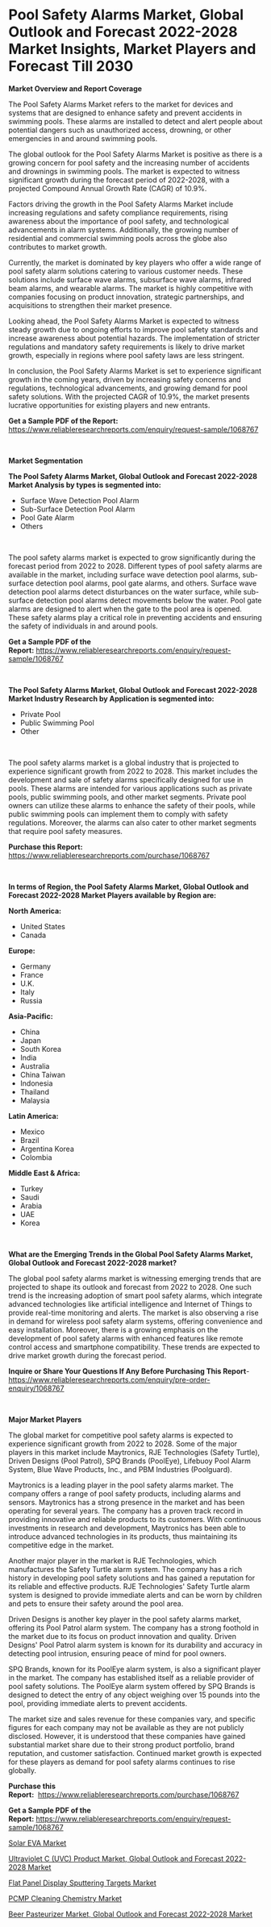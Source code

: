 <p><h1>Pool Safety Alarms Market, Global Outlook and Forecast 2022-2028 Market Insights, Market Players and Forecast Till 2030</h1></p><p><strong>Market Overview and Report Coverage</strong></p>
<p><p>The Pool Safety Alarms Market refers to the market for devices and systems that are designed to enhance safety and prevent accidents in swimming pools. These alarms are installed to detect and alert people about potential dangers such as unauthorized access, drowning, or other emergencies in and around swimming pools.</p><p>The global outlook for the Pool Safety Alarms Market is positive as there is a growing concern for pool safety and the increasing number of accidents and drownings in swimming pools. The market is expected to witness significant growth during the forecast period of 2022-2028, with a projected Compound Annual Growth Rate (CAGR) of 10.9%.</p><p>Factors driving the growth in the Pool Safety Alarms Market include increasing regulations and safety compliance requirements, rising awareness about the importance of pool safety, and technological advancements in alarm systems. Additionally, the growing number of residential and commercial swimming pools across the globe also contributes to market growth.</p><p>Currently, the market is dominated by key players who offer a wide range of pool safety alarm solutions catering to various customer needs. These solutions include surface wave alarms, subsurface wave alarms, infrared beam alarms, and wearable alarms. The market is highly competitive with companies focusing on product innovation, strategic partnerships, and acquisitions to strengthen their market presence.</p><p>Looking ahead, the Pool Safety Alarms Market is expected to witness steady growth due to ongoing efforts to improve pool safety standards and increase awareness about potential hazards. The implementation of stricter regulations and mandatory safety requirements is likely to drive market growth, especially in regions where pool safety laws are less stringent.</p><p>In conclusion, the Pool Safety Alarms Market is set to experience significant growth in the coming years, driven by increasing safety concerns and regulations, technological advancements, and growing demand for pool safety solutions. With the projected CAGR of 10.9%, the market presents lucrative opportunities for existing players and new entrants.</p></p>
<p><strong>Get a Sample PDF of the Report:</strong> <a href="https://www.reliableresearchreports.com/enquiry/request-sample/1068767">https://www.reliableresearchreports.com/enquiry/request-sample/1068767</a></p>
<p>&nbsp;</p>
<p><strong>Market Segmentation</strong></p>
<p><strong>The Pool Safety Alarms Market, Global Outlook and Forecast 2022-2028 Market Analysis by types is segmented into:</strong></p>
<p><ul><li>Surface Wave Detection Pool Alarm</li><li>Sub-Surface Detection Pool Alarm</li><li>Pool Gate Alarm</li><li>Others</li></ul></p>
<p>&nbsp;</p>
<p><p>The pool safety alarms market is expected to grow significantly during the forecast period from 2022 to 2028. Different types of pool safety alarms are available in the market, including surface wave detection pool alarms, sub-surface detection pool alarms, pool gate alarms, and others. Surface wave detection pool alarms detect disturbances on the water surface, while sub-surface detection pool alarms detect movements below the water. Pool gate alarms are designed to alert when the gate to the pool area is opened. These safety alarms play a critical role in preventing accidents and ensuring the safety of individuals in and around pools.</p></p>
<p><strong>Get a Sample PDF of the Report:</strong>&nbsp;<a href="https://www.reliableresearchreports.com/enquiry/request-sample/1068767">https://www.reliableresearchreports.com/enquiry/request-sample/1068767</a></p>
<p>&nbsp;</p>
<p><strong>The Pool Safety Alarms Market, Global Outlook and Forecast 2022-2028 Market Industry Research by Application is segmented into:</strong></p>
<p><ul><li>Private Pool</li><li>Public Swimming Pool</li><li>Other</li></ul></p>
<p>&nbsp;</p>
<p><p>The pool safety alarms market is a global industry that is projected to experience significant growth from 2022 to 2028. This market includes the development and sale of safety alarms specifically designed for use in pools. These alarms are intended for various applications such as private pools, public swimming pools, and other market segments. Private pool owners can utilize these alarms to enhance the safety of their pools, while public swimming pools can implement them to comply with safety regulations. Moreover, the alarms can also cater to other market segments that require pool safety measures.</p></p>
<p><strong>Purchase this Report:</strong>&nbsp; <a href="https://www.reliableresearchreports.com/purchase/1068767">https://www.reliableresearchreports.com/purchase/1068767</a></p>
<p>&nbsp;</p>
<p><strong>In terms of Region, the Pool Safety Alarms Market, Global Outlook and Forecast 2022-2028 Market Players available by Region are:</strong></p>
<p>
    <p> <strong> North America: </strong>
        <ul>
            <li>United States</li>
            <li>Canada</li>
        </ul>
        </p> 
    <p> <strong> Europe: </strong>
        <ul>
            <li>Germany</li>
            <li>France</li>
            <li>U.K.</li>
            <li>Italy</li>
            <li>Russia</li>
        </ul>
        </p> 
    <p> <strong> Asia-Pacific: </strong>
        <ul>
            <li>China</li>
            <li>Japan</li>
            <li>South Korea</li>
            <li>India</li>
            <li>Australia</li>
            <li>China Taiwan</li>
            <li>Indonesia</li>
            <li>Thailand</li>
            <li>Malaysia</li>
        </ul>
        </p> 
    <p> <strong> Latin America: </strong>
        <ul>
            <li>Mexico</li>
            <li>Brazil</li>
            <li>Argentina Korea</li>
            <li>Colombia</li>
        </ul>
        </p> 
    <p> <strong> Middle East & Africa: </strong>
        <ul>
            <li>Turkey</li>
            <li>Saudi</li>
            <li>Arabia</li>
            <li>UAE</li>
            <li>Korea</li>
        </ul>
    </p>
    </p>
<p>&nbsp;</p>
<p><strong>What are the Emerging Trends in the Global Pool Safety Alarms Market, Global Outlook and Forecast 2022-2028 market?</strong></p>
<p><p>The global pool safety alarms market is witnessing emerging trends that are projected to shape its outlook and forecast from 2022 to 2028. One such trend is the increasing adoption of smart pool safety alarms, which integrate advanced technologies like artificial intelligence and Internet of Things to provide real-time monitoring and alerts. The market is also observing a rise in demand for wireless pool safety alarm systems, offering convenience and easy installation. Moreover, there is a growing emphasis on the development of pool safety alarms with enhanced features like remote control access and smartphone compatibility. These trends are expected to drive market growth during the forecast period.</p></p>
<p><strong>Inquire or Share Your Questions If Any Before Purchasing This Report</strong>- <a href="https://www.reliableresearchreports.com/enquiry/pre-order-enquiry/1068767">https://www.reliableresearchreports.com/enquiry/pre-order-enquiry/1068767</a></p>
<p>&nbsp;</p>
<p><strong>Major Market Players</strong></p>
<p><p>The global market for competitive pool safety alarms is expected to experience significant growth from 2022 to 2028. Some of the major players in this market include Maytronics, RJE Technologies (Safety Turtle), Driven Designs (Pool Patrol), SPQ Brands (PoolEye), Lifebuoy Pool Alarm System, Blue Wave Products, Inc., and PBM Industries (Poolguard).</p><p>Maytronics is a leading player in the pool safety alarms market. The company offers a range of pool safety products, including alarms and sensors. Maytronics has a strong presence in the market and has been operating for several years. The company has a proven track record in providing innovative and reliable products to its customers. With continuous investments in research and development, Maytronics has been able to introduce advanced technologies in its products, thus maintaining its competitive edge in the market.</p><p>Another major player in the market is RJE Technologies, which manufactures the Safety Turtle alarm system. The company has a rich history in developing pool safety solutions and has gained a reputation for its reliable and effective products. RJE Technologies' Safety Turtle alarm system is designed to provide immediate alerts and can be worn by children and pets to ensure their safety around the pool area.</p><p>Driven Designs is another key player in the pool safety alarms market, offering its Pool Patrol alarm system. The company has a strong foothold in the market due to its focus on product innovation and quality. Driven Designs' Pool Patrol alarm system is known for its durability and accuracy in detecting pool intrusion, ensuring peace of mind for pool owners.</p><p>SPQ Brands, known for its PoolEye alarm system, is also a significant player in the market. The company has established itself as a reliable provider of pool safety solutions. The PoolEye alarm system offered by SPQ Brands is designed to detect the entry of any object weighing over 15 pounds into the pool, providing immediate alerts to prevent accidents.</p><p>The market size and sales revenue for these companies vary, and specific figures for each company may not be available as they are not publicly disclosed. However, it is understood that these companies have gained substantial market share due to their strong product portfolio, brand reputation, and customer satisfaction. Continued market growth is expected for these players as demand for pool safety alarms continues to rise globally.</p></p>
<p><strong>Purchase this Report:</strong>&nbsp;&nbsp;<a href="https://www.reliableresearchreports.com/purchase/1068767">https://www.reliableresearchreports.com/purchase/1068767</a></p>
<p></p>
<p><strong>Get a Sample PDF of the Report:</strong>&nbsp;<a href="https://www.reliableresearchreports.com/enquiry/request-sample/1068767">https://www.reliableresearchreports.com/enquiry/request-sample/1068767</a></p>
<p><p><a href="https://medium.com/@thesjenney10210/solar-eva-market-size-growth-forecast-2023-2030-be45aa9628de">Solar EVA Market</a></p><p><a href="https://github.com/RichRobinson5/Market-Research-Report-List-1/blob/main/ultraviolet-c-uvc-product-market-global-outlook-and-forecast-2022-2028-market.md">Ultraviolet C (UVC) Product Market, Global Outlook and Forecast 2022-2028 Market</a></p><p><a href="https://www.reportprime.com/flat-panel-display-sputtering-targets-r3370">Flat Panel Display Sputtering Targets Market</a></p><p><a href="https://www.reportprime.com/pcmp-cleaning-chemistry-r3369">PCMP Cleaning Chemistry Market</a></p><p><a href="https://github.com/JameTravis/Market-Research-Report-List-1/blob/main/beer-pasteurizer-market-global-outlook-and-forecast-2022-2028-market.md">Beer Pasteurizer Market, Global Outlook and Forecast 2022-2028 Market</a></p></p>